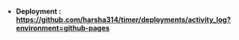 -   **Deployment : https://github.com/harsha314/timer/deployments/activity_log?environment=github-pages**
